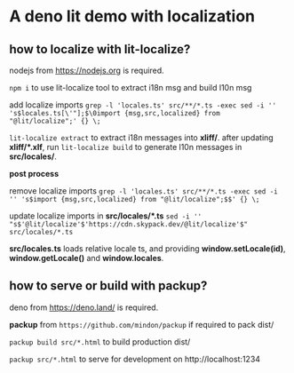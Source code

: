 A deno lit demo with localization
=======

how to localize with lit-localize?
------------
nodejs from https://nodejs.org is required.

`npm i` to use lit-localize tool to extract i18n msg and build l10n msg

add localize imports
`grep -l 'locales.ts' src/**/*.ts -exec sed -i '' 's$locales.ts[\'"];$\0import {msg,src,localized} from "@lit/localize";' {} \;`


`lit-localize extract` to extract i18n messages into **xliff/**.
after updating **xliff/*.xlf**, run `lit-localize build` to generate l10n messages in **src/locales/**.


**post process**

remove localize imports
`grep -l 'locales.ts' src/**/*.ts -exec sed -i '' 's$import {msg,src,localized} from "@lit/localize";$$' {} \;`

update localize imports in **src/locales/*.ts**
`sed -i '' "s$'@lit/localize'$'https://cdn.skypack.dev/@lit/localize'$" src/locales/*.ts`


**src/locales.ts** loads relative locale ts, and providing **window.setLocale(id)**,  **window.getLocale()** and  **window.locales**.


how to serve or build with packup?
------------
deno from https://deno.land/ is required.

**packup** from `https://github.com/mindon/packup` if required to pack dist/

`packup build src/*.html` to build production dist/

`packup src/*.html` to serve for development on http://localhost:1234

